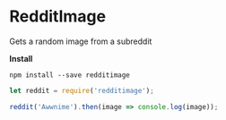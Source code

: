 # RedditImage

Gets a random image from a subreddit

**Install**
```
npm install --save redditimage
```

```js
let reddit = require('redditimage');

reddit('Awwnime').then(image => console.log(image));

```